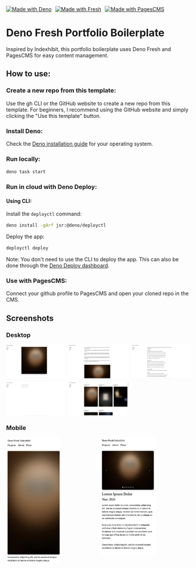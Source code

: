 <div style="display: flex; align-items: center; gap: 10px;">
  <a href="https://deno.com">
    <img src="https://img.shields.io/badge/deno-4f8b8b?style=flat&logo=deno&logoColor=white" alt="Made with Deno" width="100">
  </a>
  <a href="https://fresh.deno.dev">
    <img src="https://img.shields.io/badge/fresh-00bcd4?style=flat&logo=fresh&logoColor=white" alt="Made with Fresh" width="100">
  </a>
  <a href="https://pagescms.org">
    <img src="https://img.shields.io/badge/pagescms-00bcd4?style=flat&logo=pagescms&logoColor=white" alt="Made with PagesCMS" width="100">
  </a>
</div>

# Deno Fresh Portfolio Boilerplate

Inspired by Indexhibit, this portfolio boilerplate uses Deno Fresh and PagesCMS for easy content management.

## How to use:

### Create a new repo from this template:

Use the gh CLI or the GitHub website to create a new repo from this template. 
For beginners, I recommend using the GitHub website and simply clicking the "Use this template" button.

### Install Deno:

Check the [Deno installation guide](https://docs.deno.com/runtime/getting_started/installation/) for your operating system.

### Run locally:

```bash
deno task start
```

### Run in cloud with Deno Deploy:

#### Using CLI:

Install the `deployctl` command:
```bash
deno install -gArf jsr:@deno/deployctl
```

Deploy the app:
```bash
deployctl deploy
```

Note: You don't need to use the CLI to deploy the app. This can also be done through the [Deno Deploy dashboard](https://deno.com/deploy).

### Use with PagesCMS:

Connect your github profile to PagesCMS and open your cloned repo in the CMS.

## Screenshots

### Desktop

<div style="display: grid; grid-template-columns: repeat(3, 1fr); gap: 10px;">
  <img src="static/readme-images/desktop-index.jpeg" alt="Desktop Index" width="200">
  <img src="static/readme-images/desktop-about.jpeg" alt="Desktop About" width="200">
  <img src="static/readme-images/desktop-cv.jpeg" alt="Desktop CV" width="200">
  <img src="static/readme-images/desktop-press.jpeg" alt="Desktop Press" width="200">
  <img src="static/readme-images/desktop-projects.jpeg" alt="Desktop Projects" width="200">
</div>

### Mobile

<div style="display: grid; grid-template-columns: repeat(2, 1fr); gap: 10px;">
  <img src="static/readme-images/mobile-index.jpeg" alt="Mobile Index" width="150">
  <img src="static/readme-images/mobile-single-project.jpeg" alt="Mobile Single Project" width="150">
</div>